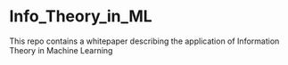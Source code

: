 # Info_Theory_in_ML
This repo contains a whitepaper describing the application of Information Theory in Machine Learning
